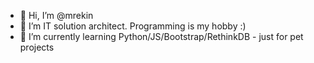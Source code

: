 - 👋 Hi, I’m @mrekin
- 👀 I’m IT solution architect. Programming is my hobby :)
- 🌱 I’m currently learning Python/JS/Bootstrap/RethinkDB - just for pet projects

<!---
mrekin/mrekin is a ✨ special ✨ repository because its `README.md` (this file) appears on your GitHub profile.
You can click the Preview link to take a look at your changes.
--->
